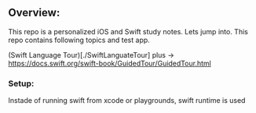 ## Overview:
This repo is a personalized iOS and Swift study notes. Lets jump into. This repo contains following topics and test app.

(Swift Language Tour)[./SwiftLanguateTour] plus -> https://docs.swift.org/swift-book/GuidedTour/GuidedTour.html

### Setup:
Instade of running swift from xcode or playgrounds, swift runtime is used